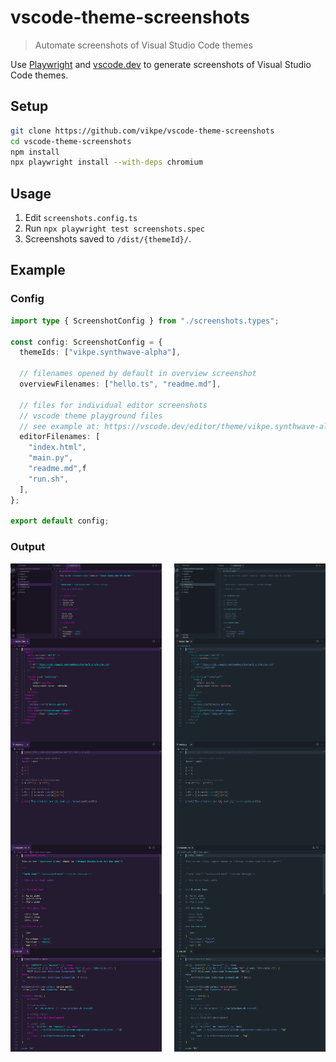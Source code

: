 # vscode-theme-screenshots

> Automate screenshots of Visual Studio Code themes

Use [Playwright](https://playwright.dev/) and [vscode.dev](https://vscode.dev/) to generate screenshots of Visual Studio Code themes.

## Setup

```sh
git clone https://github.com/vikpe/vscode-theme-screenshots
cd vscode-theme-screenshots
npm install
npx playwright install --with-deps chromium
```

## Usage

1. Edit `screenshots.config.ts`
2. Run `npx playwright test screenshots.spec`
3. Screenshots saved to `/dist/{themeId}/`.

## Example

### Config

```ts
import type { ScreenshotConfig } from "./screenshots.types";

const config: ScreenshotConfig = {
  themeIds: ["vikpe.synthwave-alpha"],

  // filenames opened by default in overview screenshot
  overviewFilenames: ["hello.ts", "readme.md"],

  // files for individual editor screenshots
  // vscode theme playground files
  // see example at: https://vscode.dev/editor/theme/vikpe.synthwave-alpha
  editorFilenames: [
    "index.html",
    "main.py",
    "readme.md",f
    "run.sh",
  ],
};

export default config;
```

### Output

<img src="./.github/sample_output/vikpe.synthwave-alpha/app.png" align="left" width="48%" />
<img src="./.github/sample_output/Yummygum.city-lights-theme/app.png" align="right" width="48%" />

<img src="./.github/sample_output/vikpe.synthwave-alpha/index.html.png" align="left" width="48%" />
<img src="./.github/sample_output/Yummygum.city-lights-theme/index.html.png" align="right" width="48%" />

<img src="./.github/sample_output/vikpe.synthwave-alpha/main.py.png" align="left" width="48%" />
<img src="./.github/sample_output/Yummygum.city-lights-theme/main.py.png" align="right" width="48%" />

<img src="./.github/sample_output/vikpe.synthwave-alpha/readme.md.png" align="left" width="48%" />
<img src="./.github/sample_output/Yummygum.city-lights-theme/readme.md.png" align="right" width="48%" />

<img src="./.github/sample_output/vikpe.synthwave-alpha/run.sh.png" align="left" width="48%" />
<img src="./.github/sample_output/Yummygum.city-lights-theme/run.sh.png" align="right" width="48%" />
